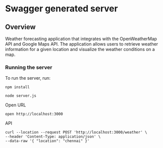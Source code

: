 # Swagger generated server

## Overview
Weather forecasting application that integrates with the OpenWeatherMap API and Google Maps API. The application allows users to retrieve weather information for a given location and visualize the weather conditions on a map.

### Running the server
To run the server, run:

```
npm install

node server.js
```

Open URL
```
open http://localhost:3000
```

API
```
curl --location --request POST 'http://localhost:3000/weather' \
--header 'Content-Type: application/json' \
--data-raw '{ "location": "chennai" }'
```
